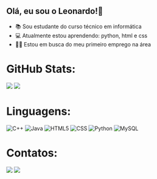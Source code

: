 ## Olá, eu sou o Leonardo!👋
- 📚 Sou estudante do curso técnico em informática
- 💻 Atualmente estou aprendendo: python, html e css
- 👨‍💻 Estou em busca do meu primeiro emprego na área



# GitHub Stats:
![](https://github-readme-stats.vercel.app/api/top-langs/?username=leonardosoux&theme=midnight-purple&hide_border=true&include_all_commits=true&count_private=false&layout=compact)
![](https://github-readme-stats.vercel.app/api?username=leonardosoux&theme=midnight-purple&hide_border=true&include_all_commits=true&count_private=false)

# Linguagens:
![C++](https://img.shields.io/badge/c++-%2300599C.svg?style=for-the-badge&logo=c%2B%2B&logoColor=white) ![Java](https://img.shields.io/badge/java-%23ED8B00.svg?style=for-the-badge&logo=openjdk&logoColor=white) ![HTML5](https://img.shields.io/badge/html5-%23E34F26.svg?style=for-the-badge&logo=html5&logoColor=white) ![CSS](https://img.shields.io/badge/CSS-239120?&style=for-the-badge&logo=css3&logoColor=white) ![Python](https://img.shields.io/badge/python-3670A0?style=for-the-badge&logo=python&logoColor=ffdd54) ![MySQL](https://img.shields.io/badge/mysql-%2300000f.svg?style=for-the-badge&logo=mysql&logoColor=white)

# Contatos:
<div>
<a href = "leosou0035@gmail.com"><img loading="lazy" src="https://img.shields.io/badge/Gmail-D14836?style=for-the-badge&logo=gmail&logoColor=white" target="_blank"></a>
<a href="https://www.linkedin.com/in/maysa-vieira-dos-santos-21a9542a3?jobid=1234&lipi=urn%3Ali%3Apage%3Ad_jobs_easyapply_pdfgenresume%3BtyKEZZ%2B8Q%2FiNPAUog4z1Kg%3D%3D&licu=urn%3Ali%3Acontrol%3Ad_jobs_easyapply_pdfgenresume-v02_profile" target="_blank"><img loading="lazy" src="https://img.shields.io/badge/-LinkedIn-%230077B5?style=for-the-badge&logo=linkedin&logoColor=white" target="_blank"></a>   
</div>



